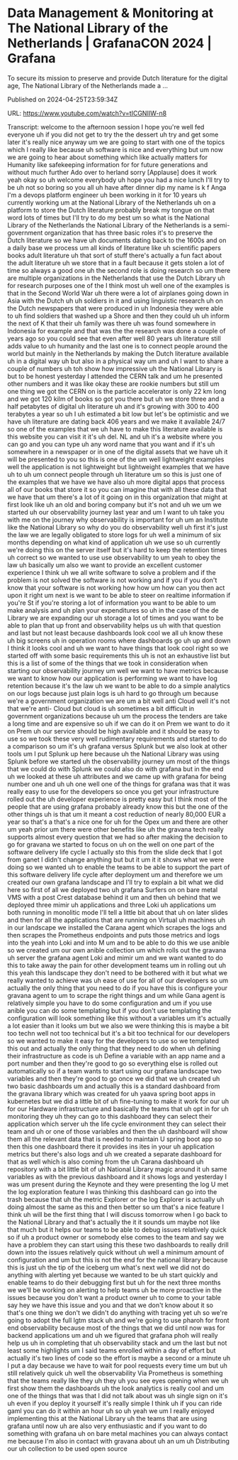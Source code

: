 # Data Management &amp; Monitoring at The National Library of the Netherlands | GrafanaCON 2024 | Grafana

To secure its mission to preserve and provide Dutch literature for the digital age, The National Library of the Netherlands made a ...

Published on 2024-04-25T23:59:34Z

URL: https://www.youtube.com/watch?v=tICGNIIW-n8

Transcript: welcome to the afternoon session I hope you're well fed everyone uh if you did not get to try the the dessert uh try and get some later it's really nice anyway um we are going to start with one of the topics which I really like because uh software is nice and everything but um now we are going to hear about something which like actually matters for Humanity like safekeeping information for for future generations and without much further Ado over to herland sorry [Applause] does it work yeah okay so uh welcome everybody uh hope you had a nice lunch I'll try to be uh not so boring so you all uh have after dinner dip my name is k f Anga I'm a devops platform engineer uh been working in it for 10 years uh currently working um at the National Library of the Netherlands uh on a platform to store the Dutch literature probably break my tongue on that word lots of times but I'll try to do my best um so what is the National Library of the Netherlands the National Library of the Netherlands is a semi-government organization that has three basic roles it's to preserve the Dutch literature so we have uh documents dating back to the 1600s and on a daily base we process um all kinds of literature like uh scientific papers books adult literature uh that sort of stuff there's actually a fun fact about the adult literature uh we store that in a fault because it gets stolen a lot of time so always a good one uh the second role is doing research so um there are multiple organizations in the Netherlands that use the Dutch Library uh for research purposes one of the I think most uh well one of the examples is that in the Second World War uh there were a lot of airplanes going down in Asia with the Dutch uh uh soldiers in it and using linguistic research uh on the Dutch newspapers that were produced in uh Indonesia they were able to uh find soldiers that washed up a Shore and then they could uh uh inform the next of K that their uh family was there uh was found somewhere in Indonesia for example and that was the the research was done a couple of years ago so you could see that even after well 80 years uh literature still adds value to uh humanity and the last one is to connect people around the world but mainly in the Netherlands by making the Dutch literature available uh in a digital way uh but also in a physical way um and uh I want to share a couple of numbers uh toh show how impressive uh the National Library is but to be honest yesterday I attended the CERN talk and um he presented other numbers and it was like okay these are rookie numbers but still um one thing we got the CERN on is the particle accelerator is only 22 km long and we got 120 kilm of books so got you there but uh we store three and a half petabytes of digital uh literature uh and it's growing with 300 to 400 terabytes a year so uh I uh estimated a bit low but let's be optimistic and we have uh literature are dating back 406 years and we make it available 24/7 so one of the examples that we uh have to make this literature available is this website you can visit it it's uh del. NL and uh it's a website where you can go and you can type uh any word name that you want and if it's uh somewhere in a newspaper or in one of the digital assets that we have uh it will be presented to you so this is one of the um well lightweight examples well the application is not lightweight but lightweight examples that we have uh to uh um connect people through uh literature um so this is just one of the examples that we have we have also uh more digital apps that process all of our books that store it so you can imagine that with all these data that we have that um there's a lot of it going on in this organization that might at first look like uh an old and boring company but it's not and uh we um we started uh our observability journey last year and um I want to uh take you with me on the journey why observability is important for uh um an Institute like the National Library so why do you do observability well uh first it's just the law we are legally obligated to store logs for uh well a minimum of six months depending on what kind of application uh we use so uh currently we're doing this on the server itself but it's hard to keep the retention times uh correct so we wanted to use use observability to um yeah to obey the law uh basically um also we want to provide an excellent customer experience I think uh we all write software to solve a problem and if the problem is not solved the software is not working and if you if you don't know that your software is not working how how um how can you then act upon it right um next is we want to be able to steer on realtime information if you're St if you're storing a lot of information you want to be able to um make analysis and uh plan your expenditures so uh in the case of the de Library we are expanding our uh storage a lot of times and you want to be able to plan that up front and observability helps us uh with that question and last but not least because dashboards look cool we all uh know these uh big screens uh in operation rooms where dashboards go uh up and down I think it looks cool and uh we want to have things that look cool right so we started off with some basic requirements this uh is not an exhaustive list but this is a list of some of the things that we took in consideration when starting our observability journey um well we want to have metrics because we want to know how our application is performing we want to have log retention because it's the law uh we want to be able to do a simple analytics on our logs because just plain logs is uh hard to go through um because we're a government organization we are um a bit well anti Cloud well it's not that we're anti- Cloud but cloud is uh sometimes a bit difficult in government organizations because uh um the process the tenders are take a long time and are expensive so uh if we can do it on Prem we want to do it on Prem uh our service should be high available and it should be easy to use so we took these very well rudimentary requirements and started to do a comparison so um it's uh grafana versus Splunk but we also look at other tools um I put Splunk up here because uh the National Library was using Splunk before we started uh the observability journey um most of the things that we could do with Splunk we could also do with grafana but in the end uh we looked at these uh attributes and we came up with grafana for being number one and uh uh one well one of the things for grafana was that it was really easy to use for the developers so once you get your infrastructure rolled out the uh developer experience is pretty easy but I think most of the people that are using grafana probably already know this but the one of the other things uh is that um it meant a cost reduction of nearly 80,000 EUR a year so that's a that's a nice one for uh for the Opex um and there are other um yeah prior um there were other benefits like uh the gravana tech really supports almost every question that we had so after making the decision to go for gravana we started to focus on uh on the well on one part of the software delivery life cycle I actually sto this from the slide deck that I got from ganet I didn't change anything but but it um it it shows what we were doing so we wanted uh to enable the teams to be able to support the part of this software delivery life cycle after deployment um and therefore we um created our own grafana landscape and I'll try to explain a bit what we did here so first of all we deployed two uh grafana Surfers on on bare metal VMS with a post Crest database behind it um and then uh behind that we deployed three mimir uh applications and three Loki uh applications um both running in monolitic mode I'll tell a little bit about that uh on later slides and then for all the applications that are running on Virtual uh machines uh in our landscape we installed the Carana agent which scrapes the logs and then scrapes the Prometheus endpoints and puts those metrics and logs into the yeah into Loki and into M um and to be able to do this we use anible so we created um our own anible collection um which rolls out the gravana uh server the grafana agent Loki and mimir um and we want wanted to do this to take away the pain for other development teams um in rolling out uh this yeah this landscape they don't need to be bothered with it but what we really wanted to achieve was uh ease of use for all of our developers so um actually the only thing that you need to do if you have this is configure your gravana agent to um to scrape the right things and um while Gana agent is relatively simple you have to do some configuration and um if you use anible you can do some templating but if you don't use templating the configuration will look something like this without a variables um it's actually a lot easier than it looks um but we also we were thinking this is maybe a bit too techn well not too technical but it's a bit too technical for our developers so we wanted to make it easy for the developers to use so we templated this out and actually the only thing that they need to do when uh defining their infrastructure as code is uh Define a variable with an app name and a port number and then they're good to go so everything else is rolled out automatically so if a team wants to start using our grafana landscape two variables and then they're good to go once we did that we uh created uh two basic dashboards um and actually this is a standard dashboard from the gravana library which was created for uh yaava spring boot apps in kubernetes but we did a little bit of uh fine-tuning to make it work for our uh for our Hardware infrastructure and basically the teams that uh opt in for uh monitoring they uh they can go to this dashboard they can select their application which server uh the life cycle environment they can select their team and uh or one of those variables and then the uh dashboard will show them all the relevant data that is needed to maintain U spring boot app so then this one dashboard there it provides ins ites in your uh application metrics but there's also logs and uh we created a separate dashboard for that as well which is also coming from the uh Carana dashboard uh repository with a bit little bit of uh National Library magic around it uh same variables as with the previous dashboard and it shows logs and yesterday I was um present during the Keynote and they were presenting the log U met the log exploration feature I was thinking this dashboard can go into the trash because that uh the metric Explorer or the log Explorer is actually uh doing almost the same as this and then better so um that's a nice feature I think uh will be the first thing that I will discuss tomorrow when I go back to the National Library and that's actually the it it sounds um maybe not like that much but it helps our teams to be able to debug issues relatively quick so if uh a product owner or somebody else comes to the team and say we have a problem they can start using this these two dashboards to really drill down into the issues relatively quick without uh well a minimum amount of configuration and um but this is not the end for the national library because this is just uh the tip of the iceberg um what's next well we did not do anything with alerting yet because we wanted to be uh start quickly and enable teams to do their debugging first but uh for the next three months we we'll be working on alerting to help teams uh be more proactive in the issues because you don't want a product owner uh to come to your table say hey we have this issue and you and that we don't know about it so that's one thing we don't we didn't do anything with tracing yet uh so we're going to adopt the full lgtm stack uh and we're going to use pharoh for front end observability because most of the things that we did until now was for backend applications um and uh we figured that grafana phoh will really help us uh in completing that uh observability stack and um the last but not least some highlights um I said teams enrolled within a day of effort but actually it's two lines of code so the effort is maybe a second or a minute uh I put a day because we have to wait for pool requests every time um but uh still relatively quick uh well the observability Via Prometheus is something that the teams really like they uh they uh you see eyes opening when we uh first show them the dashboards uh the look analytics is really cool and um one of the things that was that I did not talk about was uh single sign on it's uh even if you deploy it yourself it's really simple I think uh if you can ride gaml you can do it within an hour uh so uh yeah we um I really enjoyed implementing this at the National Library uh the teams that are using grafana until now uh are also very enthusiastic and if you want to do something with grafana uh on bare metal machines you can always contact me because I'm also in contact with gravana about uh an um uh Distributing our uh collection to be used open source

